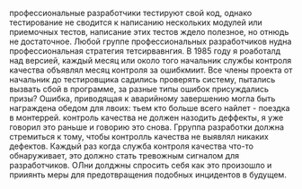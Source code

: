 профессиональные разработчики тестируют свой код, однако тестирование не сводится к написанию нескольких модулей или приемочных тестов, написание этих тестов ждело полезное, но отнюдь не достаточное.
Любой группе профессиональных разработчиков нудна профессиональная стратегия тетсирвавнгия. В 1985 году я роаботалд над версией, каждый месяц или около того начальник службы контроля качества объявлял месяц контроля за ошибкмиит. Все члены проекта от начальник до тестировщика садились проверять систему, пытались вызвать сбой в программе, за разные типы ошибок присуждались призы?
Ошибка, приводящая к аварийному завершению могла быть награждена обедом для лвоих: тьем кто больше всего найлет - поездка в монтеррей.
контроль качества не должен назодить деффекты, я уже говорил это раньше и говорию это снова. Грруппа разработки должна стремиться к тому, чтобы контролль качества не выявлял никаких дефектов.
Каждый раз когда служба контроля качества что-то обнаруживает, это должно стать тревожным сигналом для разработчиков. ОЛни долджны спросить себя как это произошло и прииянть меры для предотвращения подобных инцидентов в будущем.